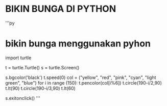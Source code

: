 # BIKIN BUNGA DI PYTHON

'''py
# bikin bunga menggunakan pyhon
import turtle

t = turtle.Turtle()
s = turtle.Screen()

s.bgcolor('black')
t.speed(0)
col = ("yellow", "red", "pink", "cyan", "light green", "blue")
for i in range (150):
    t.pencolor(col[i%6])
    t.circle(190-i/2,90)
    t.lt(90)
    t.circle(190-i/3,90)
    t.lt(60)

s.exitonclick()
'''
